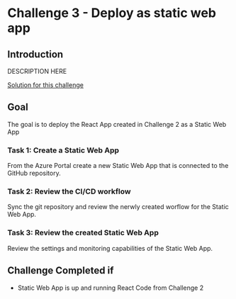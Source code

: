 # Challenge 3 - Deploy as static web app

## Introduction

DESCRIPTION HERE

[Solution for this challenge](../SolutionGuide/03-Deploy-as-static-web-app-solution.md)

## Goal

The goal is to deploy the React App created in Challenge 2 as a Static Web App

### Task 1: Create a Static Web App

From the Azure Portal create a new Static Web App that is connected to the GitHub repository.

### Task 2: Review the CI/CD workflow

Sync the git repository and review the nerwly created worflow for the Static Web App.

### Task 3: Review the created Static Web App

Review the settings and monitoring capabilities of the Static Web App.

## Challenge Completed if

- Static Web App is up and running React Code from Challenge 2
